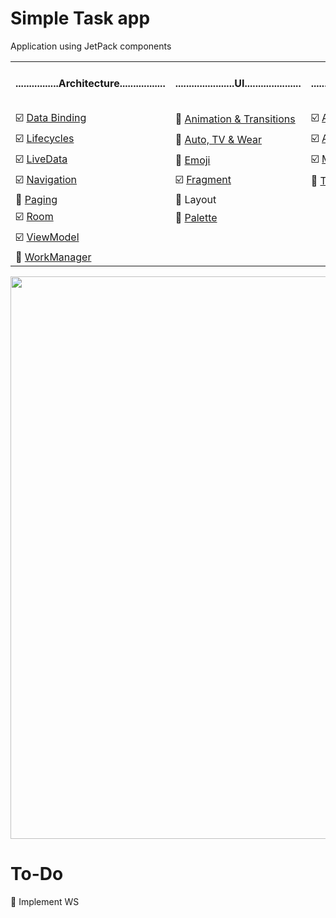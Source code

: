 # Simple Task app
Application using JetPack components

<table>
   <tbody>
      <tr>    
        <td><b><h4>................Architecture.................</h4></b></td>
         <td><b><h4>......................UI.....................</h4></b></td>
         <td><b><h4>..................Foundation.................</h4></b></td>
         <td><b><h4>...................Behavior..................</h4></b></td>
      </tr>
      <tr>    
         <td></td>
         <td></td>
         <td></td>
         <td></td>
      </tr>
      <tr>
         <td>☑️ <a href="https://developer.android.com/topic/libraries/data-binding">Data Binding</a></td>
         <td>🔳 <a href="https://developer.android.com/guide/navigation/navigation-animate-transitions">Animation & Transitions</a></td>
         <td>☑️ <a href="https://developer.android.com/jetpack/androidx/releases/appcompat">AppCompat</a></td>
         <td>🔲 <a href="https://developer.android.com/reference/android/app/DownloadManager">Download Manager</a></td>
      </tr>
      <tr>
         <td>☑️ <a href="https://developer.android.com/topic/libraries/architecture/lifecycleLifecycles"> Lifecycles</a></td>
         <td>🔲 <a href="https://developer.android.com/jetpack/androidx/releases/wear"> Auto, TV & Wear</a></td>
         <td>☑️ <a href="https://developer.android.com/kotlin/ktx"> Android KTX</a></td>
         <td>🔲 <a href="https://developer.android.com/guide/topics/media-apps/media-apps-overview"> Media & Playback</a></td>
      </tr>
      <tr>
         <td>☑️ <a href="https://developer.android.com/topic/libraries/architecture/livedata"> LiveData</a></td>
         <td>🔲 <a href="https://developer.android.com/guide/topics/ui/look-and-feel/emoji-compat"> Emoji</a></td>
         <td>☑️ <a href="https://developer.android.com/jetpack/androidx/releases/multidex"> Multidex</a></td>
         <td>🔲 <a href="https://developer.android.com/guide/topics/permissions/overview"> Permissions</a></td>
      </tr>
      <tr>
         <td>☑️ <a href="https://developer.android.com/guide/navigation"> Navigation</a></td>
         <td>☑️ <a href="https://developer.android.com/guide/components/fragments"> Fragment</a></td>
         <td>🔲 <a href="https://developer.android.com/training/testing"> Test</a></td>
         <td>🔲 <a href="https://developer.android.com/guide/topics/ui/notifiers/notifications"> Notifications</a></td>
      </tr>
      <tr>
         <td>🔲  <a href="https://developer.android.com/topic/libraries/architecture/paging">Paging</td>
         <td>🔳 Layout</td>
         <td></td>
         <td>🔲 Sharing</td>
      </tr>
      <tr>
         <td>☑️ <a href="https://developer.android.com/training/data-storage/room"> Room</td>
         <td>🔲  <a href="https://developer.android.com/jetpack/androidx/releases/palette">Palette</td>
         <td> </td>
         <td>🔲  <a href="https://developer.android.com/guide/slices">Slices</td>
      </tr>
      <tr>
         <td>☑️ <a href="https://developer.android.com/topic/libraries/architecture/viewmodel"> ViewModel</td>
         <td> </td>
         <td> </td>
         <td> </td>
      </tr>
      <tr>
         <td>🔲  <a href="https://developer.android.com/topic/libraries/architecture/workmanager">WorkManager</td>
         <td> </td>
         <td> </td>
         <td> </td>
      </tr>
   </tbody>
</table>


<a href="https://developer.android.com/jetpack"><img src="https://1.bp.blogspot.com/-dwL58chu7wo/WvD1RrHln3I/AAAAAAAAFUg/cRTc0IZga_wMPTWr3CI53IZ5BwtnZMeYACLcBGAs/s1600/Screen%2BShot%2B2018-05-05%2Bat%2B11.49.30%2BAMimage1.png" width="900"></a>
  
  
 # To-Do
🔲 Implement WS
